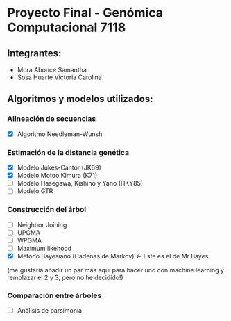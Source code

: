 # Proyecto Final - Genómica Computacional 7118
## Integrantes:
- Mora Abonce Samantha
- Sosa Huarte Victoria Carolina

## Algoritmos y modelos utilizados:

### Alineación de secuencias
- [X] Algoritmo Needleman-Wunsh

### Estimación de la distancia genética
- [X] Modelo Jukes-Cantor (JK69)
- [X] Modelo Motoo Kimura (K71)
- [ ] Modelo Hasegawa, Kishino y Yano (HKY85)
- [ ] Modelo GTR 

### Construcción del árbol
- [ ] Neighbor Joining
- [ ] UPGMA
- [ ] WPGMA
- [ ] Maximum likehood
- [x] Método Bayesiano (Cadenas de Markov) <- Este es el de Mr Bayes

(me gustaría añadir un par más aquí para hacer uno con machine learning y remplazar el 2 y 3, pero no he decidido!)

### Comparación entre árboles
- [ ] Análisis de parsimonía 
